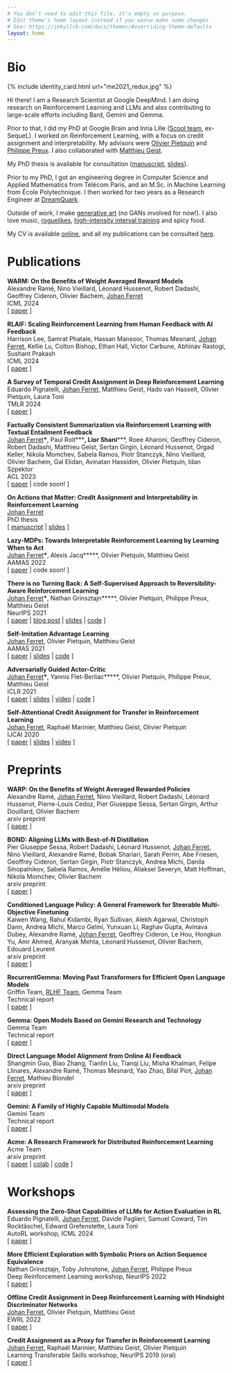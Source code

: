 ```yaml
---
# You don't need to edit this file, it's empty on purpose.
# Edit theme's home layout instead if you wanna make some changes
# See: https://jekyllrb.com/docs/themes/#overriding-theme-defaults
layout: home
---
```


# Bio

{% include identity_card.html url="me2021_redux.jpg" %}

Hi there!
I am a Research Scientist at Google DeepMind.
I am doing research on Reinforcement Learning and LLMs and also contributing to large-scale efforts including Bard, Gemini and Gemma.

Prior to that, I did my PhD at Google Brain and Inria Lille ([Scool team](https://team.inria.fr/scool/team-members/), ex-SequeL). 
I worked on Reinforcement Learning, with a focus on credit assignment and interpretability.
My advisors were [Olivier Pietquin](https://scholar.google.com/citations?user=8K8-LdwAAAAJ) and [Philippe Preux](https://scholar.google.com/citations?user=JTXxmeAAAAAJ). I also collaborated with [Matthieu Geist](https://scholar.google.com/citations?user=ectPLEUAAAAJ). 

My PhD thesis is available for consultation ([manuscript](https://drive.google.com/file/d/1tE1KEzJAiYA7NrskMd_rJejGp5sHQ_c_/view?usp=sharing), [slides](https://drive.google.com/file/d/1XIM3Jko68f70aEsog2vO5cOeT21F_oyh/view?usp=sharing)).

Prior to my PhD, I got an engineering degree in Computer Science and Applied Mathematics from Télécom Paris, and an M.Sc. in Machine Learning from École Polytechnique. I then worked for two years as a Research Engineer at [DreamQuark](https://www.dreamquark.com).

Outside of work, I make [generative art](https://aleavore.xyz) (no GANs involved for now!). I also love music, [roguelikes](https://en.wikipedia.org/wiki/Roguelike), [high-intensity interval training](https://en.wikipedia.org/wiki/High-intensity_interval_training) and spicy food.

My CV is available [online](https://ferretj.github.io/resources/CV_ferretj.pdf), and all my publications can be consulted [here](https://scholar.google.com/citations?user=uyUnqjMAAAAJ). 

# Publications

**WARM: On the Benefits of Weight Averaged Reward Models** \
Alexandre Ramé, Nino Vieillard, Léonard Hussenot, Robert Dadashi, Geoffrey Cideron, Olivier Bachem, <ins>Johan Ferret</ins> \
ICML 2024 \
\[ [paper](https://arxiv.org/abs/2401.12187) \]

**RLAIF: Scaling Reinforcement Learning from Human Feedback with AI Feedback** \
Harrison Lee, Samrat Phatale, Hassan Mansoor, Thomas Mesnard, <ins>Johan Ferret</ins>, Kellie Lu, Colton Bishop, Ethan Hall, Victor Carbune, Abhinav Rastogi, Sushant Prakash \
ICML 2024 \
\[ [paper](https://arxiv.org/abs/2309.00267) \]

**A Survey of Temporal Credit Assignment in Deep Reinforcement Learning** \
Eduardo Pignatelli, <ins>Johan Ferret</ins>, Matthieu Geist, Hado van Hasselt, Olivier Pietquin, Laura Toni \
TMLR 2024 \
\[ [paper](https://arxiv.org/abs/2312.01072) \]

**Factually Consistent Summarization via Reinforcement Learning with Textual Entailment Feedback** \
<ins>Johan Ferret</ins>**\***, Paul Roit**\***, Lior Shani**\***, Roee Aharoni, Geoffrey Cideron, Robert Dadashi, Matthieu Geist, Sertan Girgin, Léonard Hussenot, Orgad Keller, Nikola Momchev, Sabela Ramos, Piotr Stanczyk, Nino Vieillard, Olivier Bachem, Gal Elidan, Avinatan Hassidim, Olivier Pietquin, Idan Szpektor \
ACL 2023 \
\[ [paper](https://arxiv.org/abs/2306.00186) \| code soon! \]

**On Actions that Matter: Credit Assignment and Interpretability in Reinforcement Learning** \
<ins>Johan Ferret</ins> \
PhD thesis \
\[ [manuscript](https://drive.google.com/file/d/1tE1KEzJAiYA7NrskMd_rJejGp5sHQ_c_/view?usp=sharing) \| [slides](https://drive.google.com/file/d/1XIM3Jko68f70aEsog2vO5cOeT21F_oyh/view?usp=sharing) \]

**Lazy-MDPs: Towards Interpretable Reinforcement Learning by Learning When to Act** \
<ins>Johan Ferret</ins>**\***, Alexis Jacq**\***, Olivier Pietquin, Matthieu Geist \
AAMAS 2022 \
\[ [paper](https://arxiv.org/abs/2203.08542) \| code soon! \]

**There is no Turning Back: A Self-Supervised Approach to Reversibility-Aware Reinforcement Learning** \
<ins>Johan Ferret</ins>**\***, Nathan Grinsztajn**\***, Olivier Pietquin, Philippe Preux, Matthieu Geist \
NeurIPS 2021 \
\[ [paper](https://arxiv.org/abs/2106.04480) \| [blog post](https://ai.googleblog.com/2021/11/self-supervised-reversibility-aware.html) \| [slides](https://drive.google.com/file/d/11gXunD8wRkIjF90qTUJkXRJYgAaycFxi/view?usp=sharing) \| [code](https://github.com/nathangrinsztajn/NoTurningBack) \]

**Self-Imitation Advantage Learning** \
<ins>Johan Ferret</ins>, Olivier Pietquin, Matthieu Geist \
AAMAS 2021 \
\[ [paper](https://arxiv.org/abs/2012.11989) \| [slides](https://drive.google.com/file/d/12JGykEt3tA7tEn0MZ5eR02mXY-54zF9o/view?usp=sharing) \| [code](https://github.com/google-research/google-research/tree/master/sail_rl) \]

**Adversarially Guided Actor-Critic** \
<ins>Johan Ferret</ins>**\***, Yannis Flet-Berliac**\***, Olivier Pietquin, Philippe Preux, Matthieu Geist \
ICLR 2021 \
\[ [paper](https://arxiv.org/abs/2102.04376) \| [slides](https://drive.google.com/file/d/13cYtQ0MxmCYSZ-Jcm44_ClnHWPsfwO8b/view?usp=sharing) \| [video](https://slideslive.com/38954238/adversarially-guided-actorcritic?ref=speaker-24735-latest) \| [code](https://github.com/yfletberliac/adversarially-guided-actor-critic) \]

**Self-Attentional Credit Assignment for Transfer in Reinforcement Learning** \
<ins>Johan Ferret</ins>, Raphaël Marinier, Matthieu Geist, Olivier Pietquin \
IJCAI 2020 \
\[ [paper](https://arxiv.org/abs/1907.08027) \| [slides](https://drive.google.com/file/d/1e4-ypq84m3SIqjA9BqUvuM4P4psO9Laq/view?usp=sharing) \| [video](https://drive.google.com/file/d/1_U-XsCY01b_46CFiPkC5A4Z2VN0by5KE/view?usp=sharing) \]

# Preprints

**WARP: On the Benefits of Weight Averaged Rewarded Policies** \
Alexandre Ramé, <ins>Johan Ferret</ins>, Nino Vieillard, Robert Dadashi, Léonard Hussenot, Pierre-Louis Cedoz, Pier Giuseppe Sessa, Sertan Girgin, Arthur Douillard, Olivier Bachem \
arxiv preprint \
\[ [paper](https://arxiv.org/abs/2406.16768v1) \]

**BOND: Aligning LLMs with Best-of-N Distillation** \
Pier Giuseppe Sessa, Robert Dadashi, Léonard Hussenot, <ins>Johan Ferret</ins>, Nino Vieillard, Alexandre Ramé, Bobak Shariari, Sarah Perrin, Abe Friesen, Geoffrey Cideron, Sertan Girgin, Piotr Stanczyk, Andrea Michi, Danila Sinopalnikov, Sabela Ramos, Amélie Héliou, Aliaksei Severyn, Matt Hoffman, Nikola Momchev, Olivier Bachem \
arxiv preprint \
\[ [paper](https://arxiv.org/abs/2407.14622v1) \]

**Conditioned Language Policy: A General Framework for Steerable Multi-Objective Finetuning** \
Kaiwen Wang, Rahul Kidambi, Ryan Sullivan, Alekh Agarwal, Christoph Dann, Andrea Michi, Marco Gelmi, Yunxuan Li, Raghav Gupta, Avinava Dubey, Alexandre Ramé, <ins>Johan Ferret</ins>, Geoffrey Cideron, Le Hou, Hongkun Yu, Amr Ahmed, Aranyak Mehta, Léonard Hussenot, Olivier Bachem, Edouard Leurent \
arxiv preprint \
\[ [paper](https://arxiv.org/abs/2407.15762) \]

**RecurrentGemma: Moving Past Transformers for Efficient Open Language Models** \
Griffin Team, <ins>RLHF Team</ins>, Gemma Team \
Technical report \
\[ [paper](https://arxiv.org/abs/2404.07839) \]

**Gemma: Open Models Based on Gemini Research and Technology** \
Gemma Team \
Technical report \
\[ [paper](https://arxiv.org/abs/2403.08295) \]

**Direct Language Model Alignment from Online AI Feedback** \
Shangmin Guo, Biao Zhang, Tianlin Liu, Tianqi Liu, Misha Khalman, Felipe Llinares, Alexandre Ramé, Thomas Mesnard, Yao Zhao, Bilal Piot, <ins>Johan Ferret</ins>, Mathieu Blondel \
arxiv preprint \
\[ [paper](https://arxiv.org/abs/2402.04792) \]

**Gemini: A Family of Highly Capable Multimodal Models** \
Gemini Team \
Technical report \
\[ [paper](https://arxiv.org/abs/2312.11805) \]

**Acme: A Research Framework for Distributed Reinforcement Learning** \
Acme Team \
arxiv preprint \
\[ [paper](https://arxiv.org/abs/2006.00979) \| [colab](https://github.com/deepmind/acme/blob/master/examples/quickstart.ipynb) \| [code](https://dpmd.ai/acme-github) \]

# Workshops

**Assessing the Zero-Shot Capabilities of LLMs for Action Evaluation in RL** \
Eduardo Pignatelli, <ins>Johan Ferret</ins>, Davide Paglieri, Samuel Coward, Tim Rocktäschel, Edward Grefenstette, Laura Toni \
AutoRL workshop, ICML 2024 \
\[ [paper](https://openreview.net/forum?id=MFw8K5705I) \]

**More Efficient Exploration with Symbolic Priors on Action Sequence Equivalence** \
Nathan Grinsztajn, Toby Johnstone, <ins>Johan Ferret</ins>, Philippe Preux \
Deep Reinforcement Learning workshop, NeurIPS 2022 \
\[ [paper](https://arxiv.org/abs/2110.10632) \]

**Offline Credit Assignment in Deep Reinforcement Learning with Hindsight Discriminator Networks** \
<ins>Johan Ferret</ins>, Olivier Pietquin, Matthieu Geist \
EWRL 2022 \
\[ [paper](https://drive.google.com/file/d/1EG4EpCpjzrI850ROwEutIcsCIu5isxlD/view?usp=sharing) \]

**Credit Assignment as a Proxy for Transfer in Reinforcement Learning** \
<ins>Johan Ferret</ins>, Raphaël Marinier, Matthieu Geist, Olivier Pietquin \
Learning Transferable Skills workshop, NeurIPS 2019 (oral) \
\[ [paper](https://arxiv.org/abs/1907.08027) \]
